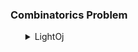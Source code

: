 <h3>Combinatorics Problem</h3>
<ul>
	<details>
		<summary>LightOj</summary>
		<ol>
			<li>Problem: <a href="https://lightoj.com/problem/problem-makes-problem">1102 Problem Makes Problem</a></li>
			<ul>
				<li>Solution: <a href="../LightOj/1102_Problem_Makes_Problem.md">1102 Problem Makes Problem</a></li>
			</ul>
		</ol>
	</details>
</ul>